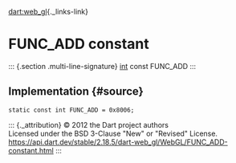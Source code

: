 [dart:web\_gl](../../dart-web_gl/dart-web_gl-library){._links-link}

FUNC\_ADD constant
==================

::: {.section .multi-line-signature}
[int](../../dart-core/int-class) const FUNC\_ADD
:::

Implementation {#source}
--------------

``` {.language-dart data-language="dart"}
static const int FUNC_ADD = 0x8006;
```

::: {._attribution}
© 2012 the Dart project authors\
Licensed under the BSD 3-Clause \"New\" or \"Revised\" License.\
<https://api.dart.dev/stable/2.18.5/dart-web_gl/WebGL/FUNC_ADD-constant.html>
:::
